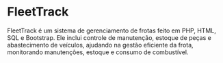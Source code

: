 # FleetTrack
FleetTrack é um sistema de gerenciamento de frotas feito em PHP, HTML, SQL e Bootstrap. Ele inclui controle de manutenção, estoque de peças e abastecimento de veículos, ajudando na gestão eficiente da frota, monitorando manutenções, estoque e consumo de combustível.
